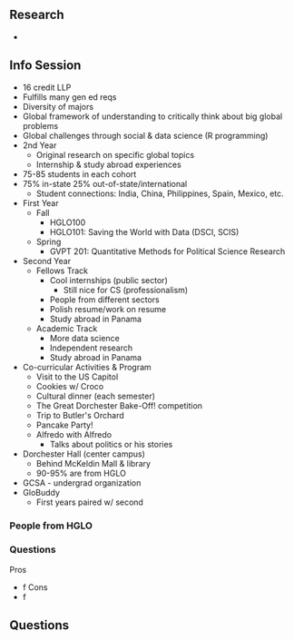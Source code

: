 ## Research

- 

## Info Session

- 16 credit LLP
- Fulfills many gen ed reqs
- Diversity of majors
- Global framework of understanding to critically think about big global problems
- Global challenges through social & data science (R programming)
- 2nd Year
	- Original research on specific global topics
	- Internship & study abroad experiences
- 75-85 students in each cohort
- 75% in-state 25% out-of-state/international
	- Student connections: India, China, Philippines, Spain, Mexico, etc.
- First Year
	- Fall
		- HGLO100
		- HGLO101: Saving the World with Data (DSCI, SCIS)
	- Spring
		- GVPT 201: Quantitative Methods for Political Science Research
- Second Year
	- Fellows Track
		- Cool internships (public sector)
			- Still nice for CS (professionalism)
		- People from different sectors
		- Polish resume/work on resume
		- Study abroad in Panama
	- Academic Track
		- More data science
		- Independent research
		- Study abroad in Panama
- Co-curricular Activities & Program
	- Visit to the US Capitol
	- Cookies w/ Croco
	- Cultural dinner (each semester)
	- The Great Dorchester Bake-Off! competition
	- Trip to Butler's Orchard
	- Pancake Party!
	- Alfredo with Alfredo
		- Talks about politics or his stories
- Dorchester Hall (center campus)
	- Behind McKeldin Mall & library
	- 90-95% are from HGLO
- GCSA - undergrad organization
- GloBuddy
	- First years paired w/ second
### People from HGLO

### Questions

Pros
- f
Cons
- f

## Questions

